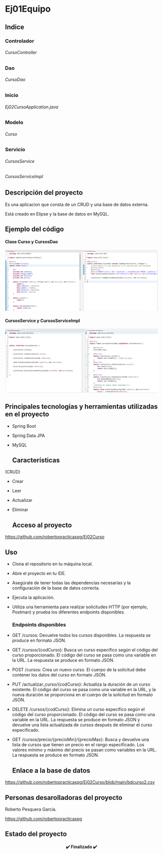 <h4 align="center">

# Ej01Equipo 

## Indice

### Controlador
  
###### CursoController

### Dao
  
###### CursoDao

### Inicio
  
###### Ej02CursoApplication.java
  
### Modelo
  
###### Curso
  
### Servicio

###### CursosService
  
###### CursosServiceImpl
  
 ## Descripción del proyecto 

Es una aplicacion que consta de un CRUD y una base de datos externa.

Está creado en Elipse y la base de datos en MySQL.


  
  ## Ejemplo del código 
  
#### Clase Curso y CursosDao
  
![Ejemplo del código](https://github.com/robertopracticaspg/Ej02Curso/blob/main/ejemplocodigo1.png)
  
 #### CursosService y CursosServiceImpl
  
 ![Ejemplo del código](https://github.com/robertopracticaspg/Ej02Curso/blob/main/ejemplocodigo2.png)
  
  ## Principales tecnologías y herramientas utilizadas en el proyecto

- Spring Boot
- Spring Data JPA
- MySQL 
  

  
  ## Características

(CRUD) 

- Crear
- Leer
- Actualizar
- Eliminar 
  

  
  ## Acceso al proyecto 

https://github.com/robertopracticaspg/Ej02Curso
  
  
 
  ## Uso
  
- Clona el repositorio en tu máquina local.

- Abre el proyecto en tu IDE.

- Asegúrate de tener todas las dependencias necesarias y la configuración de la base de datos correcta.

- Ejecuta la aplicación.

- Utiliza una herramienta para realizar solicitudes HTTP (por ejemplo, Postman) y prueba los diferentes endpoints disponibles.
  
  
  ### Endpoints disponibles 
  
- GET /cursos: Devuelve todos los cursos disponibles. La respuesta se produce en formato JSON.
- GET /cursos/{codCurso}: Busca un curso específico según el código del curso proporcionado. El código del curso se pasa como una variable en la URL. La respuesta se produce en formato JSON.
- POST /cursos: Crea un nuevo curso. El cuerpo de la solicitud debe contener los datos del curso en formato JSON.
- PUT /actualizar_curso/{codCurso}: Actualiza la duración de un curso existente. El código del curso se pasa como una variable en la URL, y la nueva duración se proporciona en el cuerpo de la solicitud en formato JSON.
- DELETE /cursos/{codCurso}: Elimina un curso específico según el código del curso proporcionado. El código del curso se pasa como una variable en la URL. La respuesta se produce en formato JSON y devuelve una lista actualizada de cursos después de eliminar el curso especificado.
- GET /cursos/precio/{precioMin}/{precioMax}: Busca y devuelve una lista de cursos que tienen un precio en el rango especificado. Los valores mínimo y máximo del precio se pasan como variables en la URL. La respuesta se produce en formato JSON.


  
  ## Enlace a la base de datos
  
https://github.com/robertopracticaspg/Ej02Curso/blob/main/bdcurso2.csv
  
  
  
  ## Personas desarolladoras del proyecto

Roberto Pesquera García.

https://github.com/robertopracticaspg

  
  
  ## Estado del proyecto

<h4 align="center">
✔️ Finalizado ✔️
</h4>
</h4>
